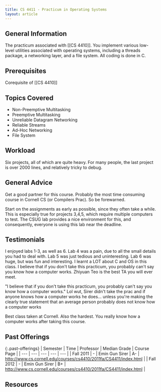 ```yaml
---
title: CS 4411 - Practicum in Operating Systems
layout: article
---
```


## General Information

The practicum associated with [[CS 4410]]. You implement various low-level utilities associated with operating systems, including a threads package, a networking layer, and a file system. All coding is done in C.

## Prerequisites

Corequisite of [[CS 4410]]

## Topics Covered

 - Non-Preemptive Multitasking
 - Preemptive Multitasking
 - Unreliable Datagram Networking
 - Reliable Streams
 - Ad-Hoc Networking
 - File System

## Workload

Six projects, all of which are quite heavy. For many people, the last project is over 2000 lines, and relatively tricky to debug.

## General Advice

Get a good partner for this course. Probably the most time consuming course in Cornell CS (or Compilers Prac). So be forewarned.

Start on the assignments as early as possible, since they often take a while. This is especially true for projects 3,4,5, which require multiple computers to test. The CSUG lab provides a nice environment for this, and consequently, everyone is using this lab near the deadline.

## Testimonials

I enjoyed labs 1-3, as well as 6. Lab 4 was a pain, due to all the small details you had to deal with. Lab 5 was just tedious and uninteresting. Lab 6 was huge, but was fun and interesting. I learnt a LOT about C and OS in this class. I believe that if you don't take this practicum, you probably can't say you know how a computer works. Zhiyuan Teo is the best TA you will ever meet.

"I believe that if you don't take this practicum, you probably can't say you know how a computer works." Lol wut, Sirer didn't take the prac and if anyone knows how a computer works he does... unless you're making the clearly true statement that an average person probably does not know how a computer works

Best class taken at Cornell. Also the hardest. You really know how a computer works after taking this course.

## Past Offerings

{:.past-offerings}
| Semester | Time | Professor | Median Grade | Course Page |
| --- | --- | --- | --- | --- |
| Fall 2011 | - | Emin Gun Sirer | A- | <http://www.cs.cornell.edu/courses/cs4410/2011fa/CS4411/index.html> |
| Fall 2012 | - | Emin Gun Sirer | B+ | <http://www.cs.cornell.edu/courses/cs4410/2011fa/CS4411/index.html> |

## Resources
